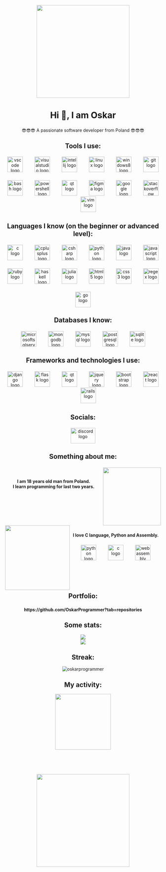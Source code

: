 <div align="center">
  <img height="300" src="https://camo.githubusercontent.com/0b5f431a318eb824e40b630d869b6a8629d4c86eeb84910b72e15e30ce4e482f/68747470733a2f2f7172616e676572732e636f6d2f77702d636f6e74656e742f75706c6f6164732f323032312f30392f42616e6e65722d496e74726f64756374696f6e2d746f2d33442d416e696d6174696f6e2e706e67"  />
</div>

###

<h1 align="center">Hi 👋, I am Oskar</h1>

###

<p align="center">😎😎😎 A passionate software developer from Poland 😎😎😎</p>

###

<h2 align="center">Tools I use:</h2>

###

<div align="center">
  <img src="https://cdn.jsdelivr.net/gh/devicons/devicon/icons/vscode/vscode-original.svg" height="50" alt="vscode logo"  />
  <img width="30" />
  <img src="https://cdn.simpleicons.org/visualstudio/5C2D91" height="50" alt="visualstudio logo"  />
  <img width="30" />
  <img src="https://cdn.jsdelivr.net/gh/devicons/devicon/icons/intellij/intellij-plain.svg" height="50" alt="intellij logo"  />
  <img width="30" />
  <img src="https://cdn.jsdelivr.net/gh/devicons/devicon/icons/linux/linux-original.svg" height="50" alt="linux logo"  />
  <img width="30" />
  <img src="https://cdn.jsdelivr.net/gh/devicons/devicon/icons/windows8/windows8-original.svg" height="50" alt="windows8 logo"  />
  <img width="30" />
  <img src="https://cdn.jsdelivr.net/gh/devicons/devicon/icons/git/git-plain.svg" height="50" alt="git logo"  />
</div>

###

<div align="center">
  <img src="https://cdn.jsdelivr.net/gh/devicons/devicon/icons/bash/bash-plain.svg" height="50" alt="bash logo"  />
  <img width="30" />
  <img src="https://cdn.simpleicons.org/powershell/5391FE" height="50" alt="powershell logo"  />
  <img width="30" />
  <img src="https://cdn.jsdelivr.net/gh/devicons/devicon/icons/qt/qt-original.svg" height="50" alt="qt logo"  />
  <img width="30" />
  <img src="https://cdn.jsdelivr.net/gh/devicons/devicon/icons/figma/figma-original.svg" height="50" alt="figma logo"  />
  <img width="30" />
  <img src="https://cdn.jsdelivr.net/gh/devicons/devicon/icons/google/google-original.svg" height="50" alt="google logo"  />
  <img width="30" />
  <img src="https://cdn.simpleicons.org/stackoverflow/F58025" height="50" alt="stackoverflow logo"  />
  <img width="30" />
  <img src="https://cdn.simpleicons.org/vim/019733" height="50" alt="vim logo"  />
</div>

###

<h2 align="center">Languages I know (on the beginner or advanced level):</h2>

###

<div align="center">
  <img src="https://skillicons.dev/icons?i=c" height="50" alt="c logo"  />
  <img width="30" />
  <img src="https://skillicons.dev/icons?i=cpp" height="50" alt="cplusplus logo"  />
  <img width="30" />
  <img src="https://skillicons.dev/icons?i=cs" height="50" alt="csharp logo"  />
  <img width="30" />
  <img src="https://skillicons.dev/icons?i=py" height="50" alt="python logo"  />
  <img width="30" />
  <img src="https://skillicons.dev/icons?i=java" height="50" alt="java logo"  />
  <img width="30" />
  <img src="https://skillicons.dev/icons?i=js" height="50" alt="javascript logo"  />
</div>

###

<div align="center">
  <img src="https://skillicons.dev/icons?i=ruby" height="50" alt="ruby logo"  />
  <img width="30" />
  <img src="https://skillicons.dev/icons?i=haskell" height="50" alt="haskell logo"  />
  <img width="30" />
  <img src="https://cdn.jsdelivr.net/gh/devicons/devicon/icons/julia/julia-original-wordmark.svg" height="50" alt="julia logo"  />
  <img width="30" />
  <img src="https://skillicons.dev/icons?i=html" height="50" alt="html5 logo"  />
  <img width="30" />
  <img src="https://skillicons.dev/icons?i=css" height="50" alt="css3 logo"  />
  <img width="30" />
  <img src="https://skillicons.dev/icons?i=regex" height="50" alt="regex logo"  />
</div>

###

<div align="center">
  <img src="https://skillicons.dev/icons?i=go" height="50" alt="go logo"  />
</div>

<h2 align="center">Databases I know:</h2>

###

<div align="center">
  <img src="https://cdn.simpleicons.org/microsoftsqlserver/CC2927" height="50" alt="microsoftsqlserver logo"  />
  <img width="30" />
  <img src="https://skillicons.dev/icons?i=mongodb" height="50" alt="mongodb logo"  />
  <img width="30" />
  <img src="https://skillicons.dev/icons?i=mysql" height="50" alt="mysql logo"  />
  <img width="30" />
  <img src="https://skillicons.dev/icons?i=postgres" height="50" alt="postgresql logo"  />
  <img width="30" />
  <img src="https://skillicons.dev/icons?i=sqlite" height="50" alt="sqlite logo"  />
</div>

###

<h2 align="center">Frameworks and technologies I use:</h2>

###

<div align="center">
  <img src="https://skillicons.dev/icons?i=django" height="50" alt="django logo"  />
  <img width="30" />
  <img src="https://skillicons.dev/icons?i=flask" height="50" alt="flask logo"  />
  <img width="30" />
  <img src="https://skillicons.dev/icons?i=qt" height="50" alt="qt logo"  />
  <img width="30" />
  <img src="https://skillicons.dev/icons?i=jquery" height="50" alt="jquery logo"  />
  <img width="30" />
  <img src="https://skillicons.dev/icons?i=bootstrap" height="50" alt="bootstrap logo"  />
  <img width="30" />
  <img src="https://skillicons.dev/icons?i=react" height="50" alt="react logo"  />
  <img width="30" />
  <img src="https://skillicons.dev/icons?i=rails" height="50" alt="rails logo"  />
</div>

###

<h2 align="center">Socials:</h2>

###

<div align="center">
  <img src="https://raw.githubusercontent.com/maurodesouza/profile-readme-generator/master/src/assets/icons/social/discord/default.svg" width="80" height="50" alt="discord logo"  />
</div>

###

<h2 align="center">Something about me:</h2>

###

<img align="right" height="187" src="https://camo.githubusercontent.com/c1dcb74cc1c1835b1d716f5051499a2814c683c806b15f04b0eba492863703e9/68747470733a2f2f63646e2e6472696262626c652e636f6d2f75736572732f3733303730332f73637265656e73686f74732f363538313234332f6176656e746f2e676966"  />

<h4 align="center"></h4>
<p align="left">&#8291;</p>

<h4 align="center">I am 18 years old man from Poland.<br> I learn programming for last two years.</h4>

###

<br clear="both">

<img align="left" height="209" src="https://camo.githubusercontent.com/cae12fddd9d6982901d82580bdf321d81fb299141098ca1c2d4891870827bf17/68747470733a2f2f6d69726f2e6d656469756d2e636f6d2f6d61782f313336302f302a37513379765349765f7430696f4a2d5a2e676966"  />

<p align="left"></p>

<p align="left"></p>

###

<p align="left"></p>

###

<h4 align="center"></h4>

###

<p align="left"></p>

###

<h4 align="center">I love C language, Python and Assembly.</h4>

###

<div align="center">
  <img src="https://skillicons.dev/icons?i=py" height="50" alt="python logo"  />
  <img width="30" />
  <img src="https://skillicons.dev/icons?i=c" height="50" alt="c logo"  />
  <img width="30" />
  <img src="https://skillicons.dev/icons?i=wasm" height="50" alt="webassembly logo"  />
</div>

###

<p align="left">&#8291;</p>
<p align="left">&#8291;</p>

###

<h2 align="center">Portfolio:</h2>

###

<h4 align="center">https://github.com/OskarProgrammer?tab=repositories</h4>

###

<h2 align="center">Some stats:</h2>

<div align="center"><img src="https://github-readme-stats.vercel.app/api?username=OskarProgrammer&show_icons=true&count_private=false&card_width=350px&text_bold=false&hide_title=true&border_radius=25px&hide_rank=true&hide_border=true&theme=dark&background=000000" align="center" /></div>  

<div align="center"><img src="https://github-readme-stats.vercel.app/api/top-langs/?username=OskarProgrammer&hide_border=true&layout=normal&hide=css,html&border_radius=25px&hide_title=true&langs_count=6&theme=dark&background=000000" align="center" /></div> 

<h2 align="center">Streak:</h2>

<div align="center"><img src="http://github-readme-streak-stats.herokuapp.com?user=OskarProgrammer&border_radius=25px&layout=compact&hide_border=true&theme=dark" alt="oskarprogrammer" align="center" /></div>

###

<h2 align="center">My activity:</h2>
<div align=center>
  <img align="center" src="http://github-profile-summary-cards.vercel.app/api/cards/profile-details?username=OskarProgrammer&theme=dark" height="180em"/>
</div>


<br><br><br>


<div align="center">
  <img height="300" src="https://camo.githubusercontent.com/0b5f431a318eb824e40b630d869b6a8629d4c86eeb84910b72e15e30ce4e482f/68747470733a2f2f7172616e676572732e636f6d2f77702d636f6e74656e742f75706c6f6164732f323032312f30392f42616e6e65722d496e74726f64756374696f6e2d746f2d33442d416e696d6174696f6e2e706e67"  />
</div>
